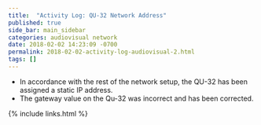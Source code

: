 ```yaml
---
title:  "Activity Log: QU-32 Network Address"
published: true
side_bar: main_sidebar
categories: audiovisual network
date: 2018-02-02 14:23:09 -0700
permalink: 2018-02-02-activity-log-audiovisual-2.html
tags: []
---
```


- In accordance with the rest of the network setup, the QU-32 has been assigned a static IP address.  
- The gateway value on the Qu-32 was incorrect and has been corrected.

{% include links.html %}
